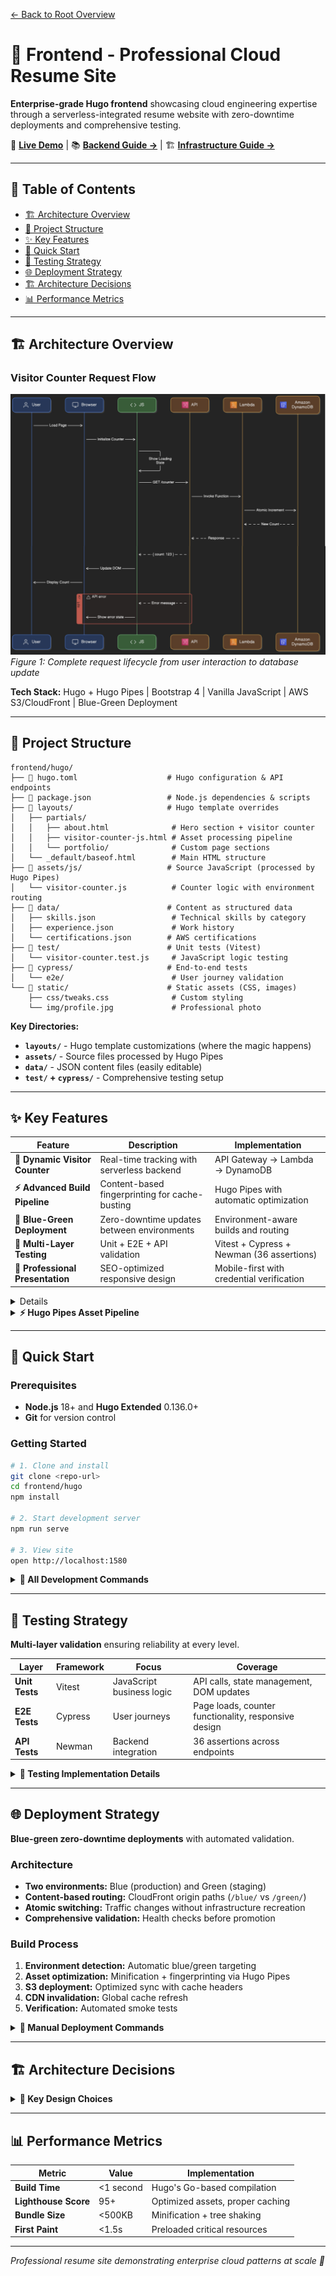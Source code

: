 [← Back to Root Overview](../../README.md)

# 🎨 Frontend - Professional Cloud Resume Site

**Enterprise-grade Hugo frontend** showcasing cloud engineering expertise through a serverless-integrated resume website with zero-downtime deployments and comprehensive testing.

🔗 **[Live Demo](https://dzresume.dev/)** |
📚 **[Backend Guide →](../../backend/README.md)** |
🏗️ **[Infrastructure Guide →](../../infrastructure/README.md)**

---

## 📑 Table of Contents

- [🏗️ Architecture Overview](#architecture-overview)
- [📁 Project Structure](#project-structure)
- [✨ Key Features](#key-features)
- [🚀 Quick Start](#quick-start)
- [🧪 Testing Strategy](#testing-strategy)
- [🌐 Deployment Strategy](#deployment-strategy)
- [🏗️ Architecture Decisions](#️architecture-decisions)
- [📊 Performance Metrics](#performance-metrics)

---

<h2 id="architecture-overview">🏗️ Architecture Overview</h2>

### Visitor Counter Request Flow
![Visitor Counter Sequence](../../docs/architecture/visitor-counter-sequence-diagram.png)
*Figure 1: Complete request lifecycle from user interaction to database update*

**Tech Stack:** Hugo + Hugo Pipes | Bootstrap 4 | Vanilla JavaScript | AWS S3/CloudFront | Blue-Green Deployment

---

<h2 id="project-structure">📁 Project Structure</h2>

```
frontend/hugo/
├── 📄 hugo.toml                    # Hugo configuration & API endpoints
├── 📄 package.json                 # Node.js dependencies & scripts
├── 📁 layouts/                     # Hugo template overrides
│   ├── partials/
│   │   ├── about.html              # Hero section + visitor counter
│   │   ├── visitor-counter-js.html # Asset processing pipeline
│   │   └── portfolio/              # Custom page sections
│   └── _default/baseof.html        # Main HTML structure
├── 📁 assets/js/                   # Source JavaScript (processed by Hugo Pipes)
│   └── visitor-counter.js          # Counter logic with environment routing
├── 📁 data/                        # Content as structured data
│   ├── skills.json                 # Technical skills by category
│   ├── experience.json             # Work history
│   └── certifications.json        # AWS certifications
├── 📁 test/                        # Unit tests (Vitest)
│   └── visitor-counter.test.js     # JavaScript logic testing
├── 📁 cypress/                     # End-to-end tests
│   └── e2e/                        # User journey validation
└── 📁 static/                      # Static assets (CSS, images)
    ├── css/tweaks.css              # Custom styling
    └── img/profile.jpg             # Professional photo
```

**Key Directories:**

- **`layouts/`** - Hugo template customizations (where the magic happens)
- **`assets/`** - Source files processed by Hugo Pipes
- **`data/`** - JSON content files (easily editable)
- **`test/` + `cypress/`** - Comprehensive testing setup

---

<h2 id="key-features">✨ Key Features</h2>

|Feature|Description|Implementation|
|---|---|---|
|**🔄 Dynamic Visitor Counter**|Real-time tracking with serverless backend|API Gateway → Lambda → DynamoDB|
|**⚡ Advanced Build Pipeline**|Content-based fingerprinting for cache-busting|Hugo Pipes with automatic optimization|
|**🎯 Blue-Green Deployment**|Zero-downtime updates between environments|Environment-aware builds and routing|
|**🧪 Multi-Layer Testing**|Unit + E2E + API validation|Vitest + Cypress + Newman (36 assertions)|
|**📱 Professional Presentation**|SEO-optimized responsive design|Mobile-first with credential verification|

<details>

**Key Implementation Details:**

- **Environment-aware routing:** Automatically selects blue/green API endpoints
- **UX pattern:** 400ms minimum loading time for smooth animations
- **Error handling:** Graceful degradation with fallback states
- **Performance:** Handles Lambda cold starts (5+ second timeouts)

</details> <details> <summary><strong>⚡ Hugo Pipes Asset Pipeline</strong></summary>

**Automated optimization** from source to production-ready assets.

**Pipeline Features:**

- **Content-based fingerprinting:** Automatic cache invalidation
- **Template-driven JavaScript:** Build-time configuration injection
- **Zero-configuration optimization:** Production minification, development debugging
- **Performance impact:** ~70% size reduction, instant cache busting

</details>

---

<h2 id="quick-start">🚀 Quick Start</h2>

### Prerequisites

- **Node.js** 18+ and **Hugo Extended** 0.136.0+
- **Git** for version control

### Getting Started

```bash
# 1. Clone and install
git clone <repo-url>
cd frontend/hugo
npm install

# 2. Start development server
npm run serve

# 3. View site
open http://localhost:1580
```

<details> <summary><strong>📝 All Development Commands</strong></summary>

```bash
# Development
npm run serve                    # Development server (blue env)
HUGO_ENV=green npm run serve    # Green environment

# Testing
npm test                        # Unit tests (Vitest)
npm run test:watch             # TDD watch mode
npm run test:e2e:local         # Full E2E suite

# Building
npm run build                   # Production build (blue)
HUGO_ENV=green npm run build   # Green environment build

# Utilities
hugo version                    # Verify Hugo installation
hugo server -D                  # Include draft content
```

</details>

---

<h2 id="testing-strategy">🧪 Testing Strategy</h2>

**Multi-layer validation** ensuring reliability at every level.

|Layer|Framework|Focus|Coverage|
|---|---|---|---|
|**Unit Tests**|Vitest|JavaScript business logic|API calls, state management, DOM updates|
|**E2E Tests**|Cypress|User journeys|Page loads, counter functionality, responsive design|
|**API Tests**|Newman|Backend integration|36 assertions across endpoints|

<details> <summary><strong>🔬 Testing Implementation Details</strong></summary>

**Unit Testing (Vitest):**

```javascript
// Example: API response handling
test("handles successful API response", async () => {
  global.fetch = vi.fn().mockResolvedValue({
    ok: true,
    json: async () => ({ count: 42 })
  });

  const result = await makeRealApiCall();
  expect(result.count).toBe(42);
});
```

**E2E Testing (Cypress):**

```javascript
// Example: Counter increment validation
it("counter increments on page refresh", () => {
  cy.get("#visitor-count", { timeout: 20000 })
    .should("not.have.class", "count-loading")
    .invoke("text")
    .then((initialText) => {
      const initialCount = parseInt(initialText);
      cy.reload();
      // Verify increment...
    });
});
```

**Configuration:**

- Extended timeouts for serverless cold starts
- Environment-specific test URLs
- Artifact capture for failed tests

</details>

---

<h2 id="deployment-strategy">🌐 Deployment Strategy</h2>

**Blue-green zero-downtime deployments** with automated validation.

### Architecture

- **Two environments:** Blue (production) and Green (staging)
- **Content-based routing:** CloudFront origin paths (`/blue/` vs `/green/`)
- **Atomic switching:** Traffic changes without infrastructure recreation
- **Comprehensive validation:** Health checks before promotion

### Build Process

1. **Environment detection:** Automatic blue/green targeting
2. **Asset optimization:** Minification + fingerprinting via Hugo Pipes
3. **S3 deployment:** Optimized sync with cache headers
4. **CDN invalidation:** Global cache refresh
5. **Verification:** Automated smoke tests

<details> <summary><strong>🔧 Manual Deployment Commands</strong></summary>

```bash
# Production build
HUGO_ENV=blue hugo --minify --environment=blue

# Deploy to S3
aws s3 sync public/ s3://bucket/blue/ --delete \
  --cache-control "public, max-age=31536000"

# Invalidate CloudFront
aws cloudfront create-invalidation \
  --distribution-id DIST_ID --paths "/*"
```

**Cache Strategy:** Fingerprinted assets = 1 year, HTML = 1 hour

</details>

---

<h2 id="architecture-decisions">🏗️ Architecture Decisions</h2>

<details> <summary><strong>🤔 Key Design Choices</strong></summary>

**Hugo vs Next.js/Gatsby:**

- **Build speed:** <1 second vs 30+ seconds
- **Simplicity:** Single binary, no dependency management
- **Learning curve:** Template-based, not React complexity

**Theme Overrides vs Custom:**

- **Maintainability:** Easy to pull upstream updates
- **Clarity:** Only changed files visible in version control
- **Flexibility:** Mix theme components with custom logic

**Content Fingerprinting:**

- **Cache optimization:** Aggressive caching without manual invalidation
- **Atomic deploys:** Old versions remain accessible during rollouts
- **Performance:** ~70% size reduction with automatic optimization

</details>

---

<h2 id="performance-metrics">📊 Performance Metrics</h2>

|Metric|Value|Implementation|
|---|---|---|
|**Build Time**|<1 second|Hugo's Go-based compilation|
|**Lighthouse Score**|95+|Optimized assets, proper caching|
|**Bundle Size**|<500KB|Minification + tree shaking|
|**First Paint**|<1.5s|Preloaded critical resources|

---

_Professional resume site demonstrating enterprise cloud patterns at scale 🚀_
